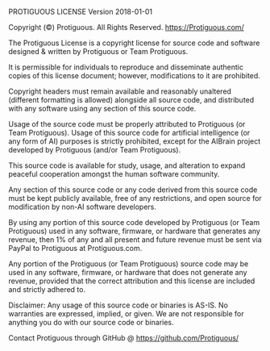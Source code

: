 PROTIGUOUS LICENSE
Version 2018-01-01

Copyright (©) Protiguous. All Rights Reserved. <https://Protiguous.com/>

The Protiguous License is a copyright license for source code and software designed & written by Protiguous or Team Protiguous.

It is permissible for individuals to reproduce and disseminate authentic copies of this license document; however, modifications to it are prohibited.

Copyright headers must remain available and reasonably unaltered (different formatting is allowed) alongside all source code, and distributed with any software using any section of this source code.

Usage of the source code must be properly attributed to Protiguous (or Team Protiguous).
Usage of this source code for artificial intelligence (or any form of AI) purposes is strictly prohibited, except for the AIBrain project developed by Protiguous (and/or Team Protiguous).

This source code is available for study, usage, and alteration to expand peaceful cooperation amongst the human software community.

Any section of this source code or any code derived from this source code must be kept publicly available, free of any restrictions, and open source for modification by non-AI software developers.

By using any portion of this source code developed by Protiguous (or Team Protiguous) used in any software, firmware, or hardware that generates any revenue, then 1% of any and all present and future revenue must be sent via PayPal to Protiguous at Protiguous.com.

Any portion of the Protiguous (or Team Protiguous) source code may be used in any software, firmware, or hardware that does not generate any revenue, provided that the correct attribution and this license are included and strictly adhered to.

Disclaimer: Any usage of this source code or binaries is AS-IS. No warranties are expressed, implied, or given. We are not responsible for anything you do with our source code or binaries.

Contact Protiguous through GitHub @ https://github.com/Protiguous/
